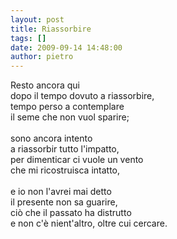 ```yaml
---
layout: post
title: Riassorbire
tags: []
date: 2009-09-14 14:48:00
author: pietro
---
```

Resto ancora qui<br/>dopo il tempo dovuto a riassorbire,<br/>tempo perso a contemplare<br/>il seme che non vuol sparire;<br/><br/>sono ancora intento<br/>a riassorbir tutto l'impatto,<br/>per dimenticar ci vuole un vento<br/>che mi ricostruisca intatto,<br/><br/>e io non l'avrei mai detto<br/>il presente non sa guarire,<br/>ciò che il passato ha distrutto<br/>e non c'è nient'altro, oltre cui cercare.
